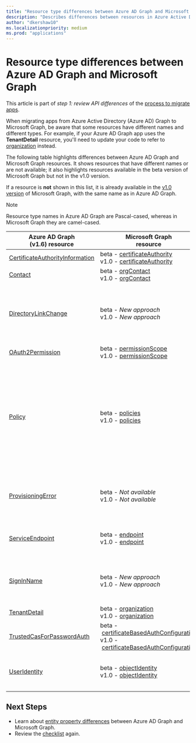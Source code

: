 ```yaml
---
title: "Resource type differences between Azure AD Graph and Microsoft Graph"
description: "Describes differences between resources in Azure Active Directory (Azure AD) Graph and resources in Microsoft Graph in order to help migrate apps."
author: "dkershaw10"
ms.localizationpriority: medium
ms.prod: "applications"
---
```


# Resource type differences between Azure AD Graph and Microsoft Graph

This article is part of *step 1: review API differences* of the [process to migrate apps](migrate-azure-ad-graph-planning-checklist.md).

When migrating apps from Azure Active Directory (Azure AD) Graph to Microsoft Graph, be aware that some resources have different names and different types.  For example, if your Azure AD Graph app uses the **TenantDetail** resource, you'll need to update your code to refer to [organization](/graph/api/resources/organization) instead.

The following table highlights differences between Azure AD Graph and Microsoft Graph resources. It shows resources that have different names or are not available; it also highlights resources available in the beta version of Microsoft Graph but not in the v1.0 version.

If a resource is **not** shown in this list, it is already available in the [v1.0 version](/graph/api/overview) of Microsoft Graph, with the same name as in Azure AD Graph.

> [!NOTE]
> Resource type names in Azure AD Graph are Pascal-cased, whereas in Microsoft Graph they are camel-cased.

|Azure AD Graph <br>(v1.6) resource |Microsoft Graph<br>resource|Comments|
|---|---|---|
| [CertificateAuthorityInformation](/previous-versions/azure/ad/graph/api/entity-and-complex-type-reference) | beta&nbsp;-&nbsp;[certificateAuthority](/graph/api/resources/certificateauthority?view=graph-rest-beta&preserve-view=true)<br>v1.0&nbsp;-&nbsp;[certificateAuthority](/graph/api/resources/certificateauthority) | |
| [Contact](/previous-versions/azure/ad/graph/api/entity-and-complex-type-reference) | beta&nbsp;-&nbsp;[orgContact](/graph/api/resources/orgContact?view=graph-rest-beta&preserve-view=true)<br>v1.0&nbsp;-&nbsp;[orgContact](/graph/api/resources/orgContact) | |
| [DirectoryLinkChange](/previous-versions/azure/ad/graph/api/entity-and-complex-type-reference) | beta&nbsp;-&nbsp;_New&nbsp;approach_ <br>v1.0&nbsp;-&nbsp;_New&nbsp;approach_ | Delta query supports relationship change detection with a mechanism that doesn't require this resource. Please see [Feature differences between Azure AD Graph and Microsoft Graph](migrate-azure-ad-graph-feature-differences.md). |
| [OAuth2Permission](/previous-versions/azure/ad/graph/api/entity-and-complex-type-reference) | beta&nbsp;-&nbsp;[permissionScope](/graph/api/resources/permissionScope?view=graph-rest-beta&preserve-view=true) <br> v1.0&nbsp;-&nbsp;[permissionScope](/graph/api/resources/permissionScope) ||
 [Policy](/previous-versions/azure/ad/graph/api/entity-and-complex-type-reference) | beta&nbsp;-&nbsp;[policies](/graph/api/resources/policy-overview?view=graph-rest-beta&preserve-view=true) <br> v1.0&nbsp;-&nbsp;[policies](/graph/api/resources/policy-overview)| Each type of policy has a unique type name and structure, under the **policies** URL path segment, in Microsoft Graph. In Azure AD Graph this was a single policy type. For example, for Azure AD Graph you would work with the **Policy** resource, and set the **type** property to `TokenIssuancePolicy`, while in Microsoft Graph this would be the **tokenIssuancePolicy** resource. |
| [ProvisioningError](/previous-versions/azure/ad/graph/api/entity-and-complex-type-reference) | beta&nbsp;-&nbsp;_Not available_ <br> v1.0&nbsp;-&nbsp;_Not available_ | This resource is deprecated.  However, a new resource describing any AD Connect related provisioning errors can be found in [onPremisesProvisioningError](/graph/api/resources/onPremisesProvisioningError). |
| [ServiceEndpoint](/previous-versions/azure/ad/graph/api/entity-and-complex-type-reference) | beta&nbsp;-&nbsp;[endpoint](/graph/api/resources/endpoint?view=graph-rest-beta&preserve-view=true) <br> v1.0&nbsp;-&nbsp;[endpoint](/graph/api/resources/endpoint) | **endpoints** are only available as part of the [group](/graph/api/resources/group?view=graph-rest-beta&preserve-view=true) resource in beta, and the [servicePrincipal](/graph/api/resources/serviceprincipal) resource in both beta and v1.0.|
| [SignInName](/previous-versions/azure/ad/graph/api/entity-and-complex-type-reference) | beta&nbsp;-&nbsp;_New approach_ <br> v1.0&nbsp;-&nbsp;_New approach_ | New modeling for the identifiers used to sign into a user account. See [objectIdentity](/graph/api/resources/objectIdentity) resource type for more details. Supports Azure AD B2C scenarios. |
| [TenantDetail](/previous-versions/azure/ad/graph/api/entity-and-complex-type-reference) | beta&nbsp;-&nbsp;[organization](/graph/api/resources/organization?view=graph-rest-beta&preserve-view=true) <br> v1.0&nbsp;-&nbsp;[organization](/graph/api/resources/organization) | |
| [TrustedCasForPasswordAuth](/previous-versions/azure/ad/graph/api/entity-and-complex-type-reference) | beta&nbsp;-&nbsp;[certificateBasedAuthConfiguration](/graph/api/resources/certificatebasedcuthconfiguration?view=graph-rest-beta&preserve-view=true) <br> v1.0&nbsp;-&nbsp;[certificateBasedAuthConfiguration](/graph/api/resources/certificatebasedcuthconfiguration) | |
| [UserIdentity](/previous-versions/azure/ad/graph/api/entity-and-complex-type-reference) | beta&nbsp;-&nbsp;[objectIdentity](/graph/api/resources/objectidentity?view=graph-rest-beta&preserve-view=true) <br> v1.0&nbsp;-&nbsp;[objectIdentity](/graph/api/resources/objectidentity) |  New modeling for the identifiers used to sign into a user account, called **objectIdentity**. Supports Azure AD B2C scenarios. |

## Next Steps

- Learn about [entity property differences](migrate-azure-ad-graph-property-differences.md) between Azure AD Graph and Microsoft Graph.
- Review the [checklist](migrate-azure-ad-graph-planning-checklist.md) again.
